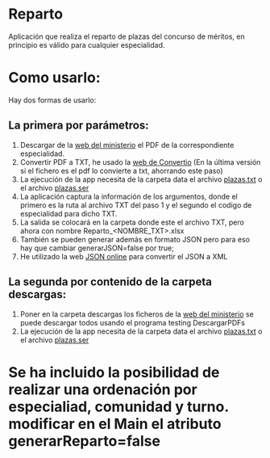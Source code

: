 # Reparto
Aplicación que realiza el reparto de plazas del concurso de méritos, en principio es válido para cualquier especialidad.
# Como usarlo:
Hay dos formas de usarlo:
## La primera por parámetros:
1. Descargar de la [web del ministerio](https://www.educacionyfp.gob.es/contenidos/profesorado/no-universitarios/oposiciones-y-ofertas-trabajo/convocatoria-estabilizacion.html) el PDF de la correspondiente especialidad.
2. Convertir PDF a TXT, he usado la [web de Convertio](https://convertio.co/es/pdf-txt/) (En la última versión si el fichero es el pdf lo convierte a txt, ahorrando este paso)
3. La ejecución de la app necesita de la carpeta data el archivo [plazas.txt](https://github.com/agarciaexposito/Reparto/blob/master/data/plazas.txt) o el archivo [plazas.ser](https://github.com/agarciaexposito/Reparto/blob/master/data/plazas.ser)
4. La aplicación captura la información de los argumentos, donde el primero es la ruta al archivo TXT del paso 1 y el segundo el codigo de especialidad para dicho TXT.
5. La salida se colocará en la carpeta donde este el archivo TXT, pero ahora con nombre Reparto_<NOMBRE_TXT>.xlsx
6. También se pueden generar además en formato JSON pero para eso hay que cambiar generarJSON=false por true; 
6. He utilizado la web [JSON online](https://jsononline.net/json-to-xml) para convertir el JSON a XML
## La segunda por contenido de la carpeta descargas:
1. Poner en la carpeta descargas los ficheros de la [web del ministerio](https://www.educacionyfp.gob.es/contenidos/profesorado/no-universitarios/oposiciones-y-ofertas-trabajo/convocatoria-estabilizacion.html) se puede descargar todos usando el programa testing DescargarPDFs
2. La ejecución de la app necesita de la carpeta data el archivo [plazas.txt](https://github.com/agarciaexposito/Reparto/blob/master/data/plazas.txt) o el archivo [plazas.ser](https://github.com/agarciaexposito/Reparto/blob/master/data/plazas.ser)
# Se ha incluido la posibilidad de realizar una ordenación por especialiad, comunidad y turno. modificar en el Main el atributo generarReparto=false

